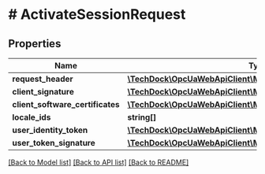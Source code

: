 # # ActivateSessionRequest

## Properties

Name | Type | Description | Notes
------------ | ------------- | ------------- | -------------
**request_header** | [**\TechDock\OpcUaWebApiClient\Model\RequestHeader**](RequestHeader.md) |  | [optional]
**client_signature** | [**\TechDock\OpcUaWebApiClient\Model\SignatureData**](SignatureData.md) |  | [optional]
**client_software_certificates** | [**\TechDock\OpcUaWebApiClient\Model\SignedSoftwareCertificate[]**](SignedSoftwareCertificate.md) |  | [optional]
**locale_ids** | **string[]** |  | [optional]
**user_identity_token** | [**\TechDock\OpcUaWebApiClient\Model\ExtensionObject**](ExtensionObject.md) |  | [optional]
**user_token_signature** | [**\TechDock\OpcUaWebApiClient\Model\SignatureData**](SignatureData.md) |  | [optional]

[[Back to Model list]](../../README.md#models) [[Back to API list]](../../README.md#endpoints) [[Back to README]](../../README.md)
